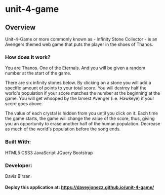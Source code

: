 # unit-4-game

## Overview

Unit-4-Game or more commonly known as - Infinity Stone Collector - is an Avengers themed web game that puts the player in the shoes of Thanos.

### How does it work?
You are Thanos. One of the Eternals. And you will be given a random number at the start of the game.

There are six infinity stones below. By clicking on a stone you will add a specific amount of points to your total score. You will destroy half the world's population if your score matches the number at the beginning at the game. You will get whooped by the lamest Avenger (i.e. Hawkeye) if your score goes above.

The value of each crystal is hidden from you until you click on it. Each time the game starts, the game will change the value of the score, thus, giving you an opportunity to erase another half of the human population. Decrease as much of the world's population before the song ends. 

### Built With:
HTML5
CSS3
JavaScript
JQuery
Bootstrap

### Developer:
Davis Birsan

#### Deploy this application at: https://daveyjonezz.github.io/unit-4-game/

